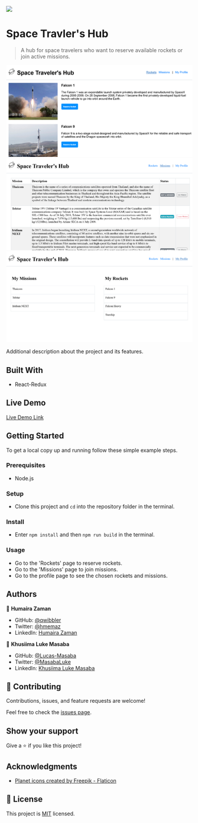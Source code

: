 ![](https://img.shields.io/badge/Microverse-blueviolet)

# Space Travler's Hub

> A hub for space travelers who want to reserve available rockets or join active missions.

![screenshot](./public/screenshot-rockets.png)
![screenshot](./public/screenshot-missions.png)
![screenshot](./public/screenshot-profile.png)

Additional description about the project and its features.

## Built With

- React-Redux

## Live Demo

[Live Demo Link](https://space-traveler-zaman-lucas.netlify.app/)


## Getting Started

To get a local copy up and running follow these simple example steps.

### Prerequisites
- Node.js

### Setup
- Clone this project and `cd` into the repository folder in the terminal.

### Install
- Enter `npm install` and then `npm run build` in the terminal.

### Usage
- Go to the 'Rockets' page to reserve rockets.
- Go to the 'Missions' page to join missions.
- Go to the profile page to see the chosen rockets and missions.


## Authors

👤 **Humaira Zaman**

- GitHub: [@qwibbler](https://github.com/qwibbler)
- Twitter: [@hmemaz](https://twitter.com/hmemaz)
- LinkedIn: [Humaira Zaman](https://www.linkedin.com/in/humaira-zaman/)

👤 **Khusiima Luke Masaba**

- GitHub: [@Lucas-Masaba](https://github.com/Lucas-Masaba)
- Twitter: [@MasabaLuke](https://twitter.com/MasabaLuke)
- LinkedIn: [Khusiima Luke Masaba](https://linkedin.com/in/khusiima-luke-masaba)

## 🤝 Contributing

Contributions, issues, and feature requests are welcome!

Feel free to check the [issues page](../../issues/).

## Show your support

Give a ⭐️ if you like this project!

## Acknowledgments

- <a href="https://www.flaticon.com/free-icons/planet" title="planet icons">Planet icons created by Freepik - Flaticon</a>

## 📝 License

This project is [MIT](./MIT.md) licensed.
